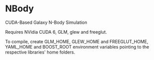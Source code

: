 NBody
=====

CUDA-Based Galaxy N-Body Simulation

Requires NVidia CUDA 6, GLM, glew and freeglut.

To compile, create GLM_HOME, GLEW_HOME and FREEGLUT_HOME, YAML_HOME
and BOOST_ROOT environment variables pointing to the respective
libraries' home folders.
